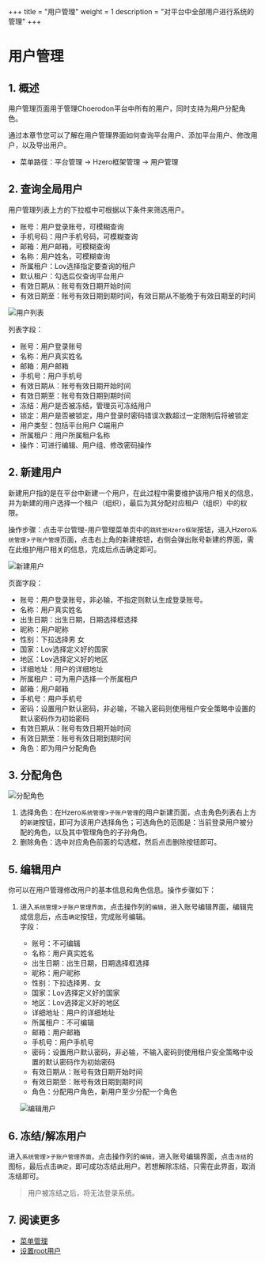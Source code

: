 +++
title = "用户管理"
weight = 1
description = "对平台中全部用户进行系统的管理"
+++


# 用户管理

## 1. 概述

用户管理页面用于管理Choerodon平台中所有的用户，同时支持为用户分配角色。

通过本章节您可以了解在用户管理界面如何查询平台用户、添加平台用户、修改用户，以及导出用户。 

- 菜单路径：平台管理 -> Hzero框架管理 -> 用户管理

## 2. 查询全局用户
用户管理列表上方的下拉框中可根据以下条件来筛选用户。  

- 账号：用户登录账号，可模糊查询
- 手机号码：用户手机号码，可模糊查询
- 邮箱：用户邮箱，可模糊查询
- 名称：用户姓名，可模糊查询
- 所属租户：Lov选择指定要查询的租户
- 默认租户：勾选后仅查询平台用户
- 有效日期从：账号有效日期开始时间
- 有效日期至：账号有效日期到期时间，有效日期从不能晚于有效日期至的时间  

![用户列表](/docs/user-guide/manager-guide/image/site-member.png)

列表字段：

- 账号：用户登录账号
- 名称：用户真实姓名
- 邮箱：用户邮箱
- 手机号：用户手机号
- 有效日期从：账号有效日期开始时间
- 有效日期至：账号有效日期到期时间
- 冻结：用户是否被冻结，管理员可冻结用户
- 锁定：用户是否被锁定，用户登录时密码错误次数超过一定限制后将被锁定
- 用户类型：包括平台用户 C端用户
- 所属租户：用户所属租户名称
- 操作：可进行编辑、用户组、修改密码操作



## 2. 新建用户

新建用户指的是在平台中新建一个用户，在此过程中需要维护该用户相关的信息，并为新建的用户选择一个租户（组织），最后为其分配对应租户（组织）中的权限。  

操作步骤：点击平台管理-用户管理菜单页中的`跳转至Hzero框架`按钮，进入Hzero`系统管理`>`子账户管理`页面，点击右上角的新建按钮，右侧会弹出账号新建的界面，需在此维护用户相关的信息，完成后点击确定即可。    


![新建用户](/docs/user-guide/manager-guide/image/create-member.png)

页面字段：

- 账号：用户登录账号，非必输，不指定则默认生成登录账号。
- 名称：用户真实姓名
- 出生日期：出生日期，日期选择框选择
- 昵称：用户昵称
- 性别：下拉选择男 女
- 国家：Lov选择定义好的国家
- 地区：Lov选择定义好的地区
- 详细地址：用户的详细地址
- 所属租户：可为用户选择一个所属租户
- 邮箱：用户邮箱
- 手机号：用户手机号
- 密码：设置用户默认密码，非必输，不输入密码则使用租户安全策略中设置的默认密码作为初始密码
- 有效日期从：账号有效日期开始时间
- 有效日期至：账号有效日期到期时间
- 角色：即为用户分配角色

## 3. 分配角色

![分配角色](/docs/user-guide/manager-guide/image/add-site-role.png)

1. 选择角色：在Hzero`系统管理`>`子账户管理`的用户新建页面，点击角色列表右上方的`新建`按钮，即可为该用户选择角色；可选角色的范围是：当前登录用户被分配的角色，以及其中管理角色的子孙角色。   
2. 删除角色：选中对应角色前面的勾选框，然后点击删除按钮即可。     



## 5. 编辑用户

你可以在用户管理修改用户的基本信息和角色信息。操作步骤如下：

1. 进入`系统管理`>`子账户管理界面`，点击操作列的`编辑`，进入账号编辑界面，编辑完成信息后，点击`确定`按钮，完成账号编辑。    
    字段：
    - 账号：不可编辑
    - 名称：用户真实姓名
    - 出生日期：出生日期，日期选择框选择
    - 昵称：用户昵称
    - 性别：下拉选择男、女
    - 国家：Lov选择定义好的国家
    - 地区：Lov选择定义好的地区
    - 详细地址：用户的详细地址
    - 所属租户：不可编辑
    - 邮箱：用户邮箱
    - 手机号：用户手机号
    - 密码：设置用户默认密码，非必输，不输入密码则使用租户安全策略中设置的默认密码作为初始密码
    - 有效日期从：账号有效日期开始时间
    - 有效日期至：账号有效日期到期时间
    - 角色：分配用户角色，新用户至少分配一个角色

    ![编辑用户](/docs/user-guide/manager-guide/image/edit-user.png)

## 6. 冻结/解冻用户

进入`系统管理`>`子账户管理界面`，点击操作列的`编辑`，进入账号编辑界面，点击`冻结`的图标，最后点击`确定`，即可成功冻结此用户。若想解除冻结，只需在此界面，取消冻结即可。

<blockquote class="warning">
         用户被冻结之后，将无法登录系统。
      </blockquote>

## 7. 阅读更多
- [菜单管理](../hzero-menu)
- [设置root用户](../../rootuser)

